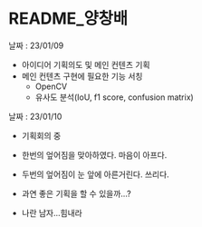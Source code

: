 # README_양창배

날짜 : 23/01/09

* 아이디어 기획의도 및 메인 컨텐츠 기획
* 메인 컨텐츠 구현에 필요한 기능 서칭
  * OpenCV
  * 유사도 분석(IoU, f1 score, confusion matrix)

날짜 : 23/01/10

* 기획회의 중

* 한번의 엎어짐을 맞아하였다. 마음이 아프다.

* 두번의 엎어짐이 눈 앞에 아른거린다. 쓰리다.

  

* 과연 좋은 기획을 할 수 있을까...?

* 나란 남자...힘내라